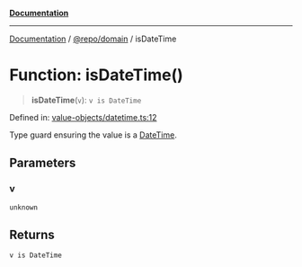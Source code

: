 [**Documentation**](../../../README.md)

***

[Documentation](../../../README.md) / [@repo/domain](../README.md) / isDateTime

# Function: isDateTime()

> **isDateTime**(`v`): `v is DateTime`

Defined in: [value-objects/datetime.ts:12](https://github.com/o3osatoshi/experiment/blob/54ab00df974a3e9f8283fbcd8c611ed1e0274132/packages/domain/src/value-objects/datetime.ts#L12)

Type guard ensuring the value is a [DateTime](../type-aliases/DateTime.md).

## Parameters

### v

`unknown`

## Returns

`v is DateTime`
